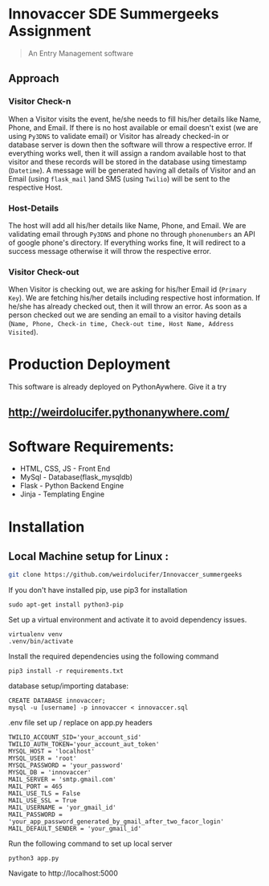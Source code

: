 # Innovaccer SDE Summergeeks Assignment
> An Entry Management software

## Approach

### Visitor Check-n
When a Visitor visits the event, he/she needs to fill his/her details like Name, Phone, and Email. If there is no host available or email doesn't exist (we are using `Py3DNS` to validate email) or Visitor has already checked-in or database server is down then the software will throw a respective error. If everything works well, then it will assign a random available host to that visitor and these records will be stored in the database using timestamp (`Datetime`). A message will be generated having all details of Visitor and an Email (using `flask_mail` )and SMS
(using `Twilio`) will be sent to the respective Host.


### Host-Details
The host will add all his/her details like Name, Phone, and Email. We are validating email through `Py3DNS` and phone no through `phonenumbers` an API of google phone's directory. If everything works fine, It will redirect to a success message otherwise it will throw the respective error.
### Visitor Check-out
When Visitor is checking out, we are asking for his/her Email id (`Primary Key`). We are fetching his/her details including respective host information. If he/she has already checked out, then it will throw an error. As soon as a person checked out we are sending an email to a visitor having details (`Name, Phone, Check-in time, Check-out time, Host Name, Address Visited`).

# Production Deployment
This software is already deployed on PythonAywhere. Give it a try 
## http://weirdolucifer.pythonanywhere.com/

# Software Requirements:

+ HTML, CSS, JS - Front End
+ MySql - Database(flask_mysqldb)
+ Flask - Python Backend Engine
+ Jinja - Templating Engine

# Installation

## Local Machine setup for Linux :

```sh
git clone https://github.com/weirdolucifer/Innovaccer_summergeeks
```

If you don't have installed pip, use pip3 for installation 
```
sudo apt-get install python3-pip
```

Set up a virtual environment and activate it to avoid dependency issues.

```
virtualenv venv
.venv/bin/activate
```

Install the required dependencies using the following command
```
pip3 install -r requirements.txt
```
database setup/importing database: 
```
CREATE DATABASE innovaccer;
mysql -u [username] -p innovaccer < innovaccer.sql
```

.env file set up / replace on app.py headers
```
TWILIO_ACCOUNT_SID='your_account_sid'
TWILIO_AUTH_TOKEN='your_account_aut_token'
MYSQL_HOST = 'localhost'
MYSQL_USER = 'root'
MYSQL_PASSWORD = 'your_password'
MYSQL_DB = 'innovaccer'
MAIL_SERVER = 'smtp.gmail.com'
MAIL_PORT = 465
MAIL_USE_TLS = False
MAIL_USE_SSL = True
MAIL_USERNAME = 'yor_gmail_id'
MAIL_PASSWORD = 'your_app_password_generated_by_gmail_after_two_facor_login'
MAIL_DEFAULT_SENDER = 'your_gmail_id'
```

Run the following command to set up local server
```
python3 app.py
```

Navigate to http://localhost:5000





